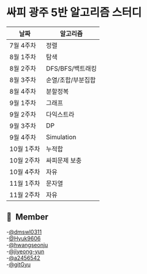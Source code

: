 # 싸피 광주 5반 알고리즘 스터디

| 날짜          |   알고리즘     |
| ------------- | ------------- |
| 7월 4주차  | 정렬  |
| 8월 1주차  | 탐색  |
| 8월 2주차  | DFS/BFS/백트래킹  |
| 8월 3주차  | 순열/조합/부분집합  |
| 8월 4주차  | 분할정복 |
| 9월 1주차  | 그래프 |
| 9월 2주차  | 다익스트라 |
| 9월 3주차  | DP |
| 9월 4주차  | Simulation |
| 10월 1주차  | 누적합 |
| 10월 2주차  | 싸피문제 보충 |
| 10월 4주차  | 자유 |
| 11월 1주차  | 문자열 |
| 11월 2주차  | 자유 |


## 📘&nbsp; Member
 -[@dmswl0311 ](https://github.com/dmswl0311 )  <br>
 -[@Hyuk9606](https://github.com/Hyuk9606) <br>
 -[@hwangseonju](https://github.com/hwangseonju) <br>
 -[@jiyeong-yun](https://github.com/jiyeong-yun) <br>
 -[@a2456542](https://github.com/a2456542) <br>
 -[@gitGyu](https://github.com/hangyujung ) <br>
